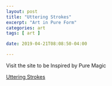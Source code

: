 ```yaml
---
layout: post
title: "Uttering Strokes"
excerpt: "Art in Pure Form"
categories: art
tags: [ art ]

date: 2019-04-21T08:08:50-04:00

---
```


Visit the site to be Inspired by Pure Magic

[Uttering Strokes](https://utteringstrokes.com)
